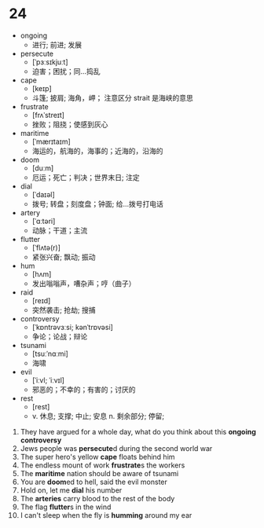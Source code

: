 # 24

- ongoing
  - 进行; 前进; 发展
- persecute
  - [ˈpɜːsɪkjuːt] 
  - 迫害；困扰；同…捣乱
- cape
  - [keɪp] 
  - 斗篷; 披肩; 海角，岬； 注意区分 strait 是海峡的意思
- frustrate
  - [frʌˈstreɪt] 
  - 挫败；阻挠；使感到灰心
- maritime
  - [ˈmærɪtaɪm] 
  - 海运的，航海的，海事的；近海的，沿海的
- doom
  - [duːm] 
  - 厄运；死亡；判决；世界末日; 注定
- dial
  - [ˈdaɪəl] 
  - 拨号; 转盘；刻度盘；钟面; 给…拨号打电话
- artery
  - [ˈɑːtəri] 
  - 动脉；干道；主流
- flutter
  - [ˈflʌtə(r)] 
  - 紧张兴奋; 飘动; 振动
- hum
  - [hʌm] 
  - 发出嗡嗡声，嘈杂声；哼（曲子）
- raid
  - [reɪd] 
  - 突然袭击; 抢劫; 搜捕
- controversy
  - [ˈkɒntrəvɜːsi; kənˈtrɒvəsi] 
  - 争论；论战；辩论
- tsunami
  - [tsuːˈnɑːmi] 
  - 海啸
- evil
  - [ˈiːvl; ˈiːvɪl] 
  - 邪恶的；不幸的；有害的；讨厌的
- rest
  - [rest] 
  - v. 休息; 支撑; 中止; 安息  n. 剩余部分; 停留;

1. They have argued for a whole day, what do you think about this **ongoing controversy**
2. Jews people was **persecute**d during the second world war
3. The super hero's yellow **cape** floats behind him
4. The endless mount of work **frustrate**s the workers
5. The **maritime** nation should be aware of tsunami
6. You are **doom**ed to hell, said the evil monster
7. Hold on, let me **dial** his number
8. The **arteries** carry blood to the rest of the body
9. The flag **flutter**s in the wind
10. I can't sleep when the fly is **humming** around my ear
